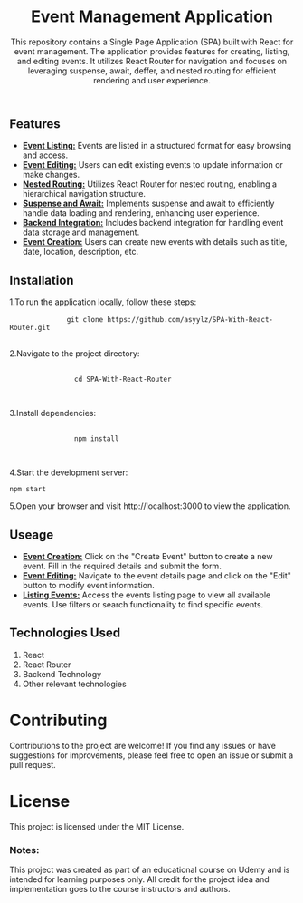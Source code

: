 <body>
    <header>
        <h1>Event Management Application</h1>
        <p>This repository contains a Single Page Application (SPA) built with React for event management. The
            application provides features for creating, listing, and editing events. It utilizes React Router for
            navigation and focuses on leveraging suspense, await, deffer, and nested routing for efficient rendering and
            user experience.</p>
    </header>
    <section>
        <h1>Features</h1>
        <ul>
            <li>
                <u><b>Event Listing:</b></u>
                Events are listed in a structured format for easy browsing and access.
            </li>
            <li>
                <u><b>Event Editing:</b></u>
                Users can edit existing events to update information or make changes.
            </li>
            <li>
                <u><b>Nested Routing:</b></u>
                Utilizes React Router for nested routing, enabling a hierarchical navigation structure.
            </li>
            <li>
                <u><b>Suspense and Await:</b></u>
                Implements suspense and await to efficiently handle data loading and rendering, enhancing user
                experience.
            </li>
            <li>
                <u><b>Backend Integration:</b></u>
                Includes backend integration for handling event data storage and management.
            </li>
            <li>
                <u><b>Event Creation:</b></u>
                Users can create new events with details such as title, date, location, description, etc.
            </li>
        </ul>
    </section>
    <section>
        <h1>Installation</h1>
        <p>1.To run the application locally, follow these steps:</p>
        <pre>
            <code>git clone https://github.com/asyylz/SPA-With-React-Router.git</code>
        </pre>
        <p>2.Navigate to the project directory:</p>
        <pre>
            <code>
                cd SPA-With-React-Router
            </code>
        </pre>
        3.Install dependencies:
        <pre>
            <code>
                npm install
            </code>
        </pre>
        4.Start the development server:
        <pre><code>npm start</code></pre>
    </section>
    5.Open your browser and visit http://localhost:3000 to view the application.
    <section>
        <h1>Useage</h1>
        <ul>
            <li>
                <u><b>Event Creation:</b></u>
                Click on the "Create Event" button to create a new event. Fill in the required details and submit the
                form.
            </li>
            <li>
                <u><b>Event Editing:</b></u>
                Navigate to the event details page and click on the "Edit" button to modify event information.
            </li>
            <li>
                <u><b>Listing Events:</b></u>
                Access the events listing page to view all available events. Use filters or search functionality to find
                specific events.
            </li>
        </ul>
    </section>
    <section>
        <h1>Technologies Used</h1>
        <ol>
            <li>React</li>
            <li>React Router</li>
            <li>Backend Technology</li>
            <li>Other relevant technologies</li>
        </ol>
    </section>
    <footer>
        <h1>Contributing</h1>
        <p>Contributions to the project are welcome! If you find any issues or have suggestions for improvements, please
            feel free to open an issue or submit a pull request.</p>
        <h1>License</h1>
        <p>This project is licensed under the MIT License.</p>
        <strong>
            <h3>Notes:</h3>
        </strong>
        This project was created as part of an educational course on Udemy and is intended for learning purposes only.
        All credit for the project idea and implementation goes to the course instructors and authors.
    </footer>
</body>
